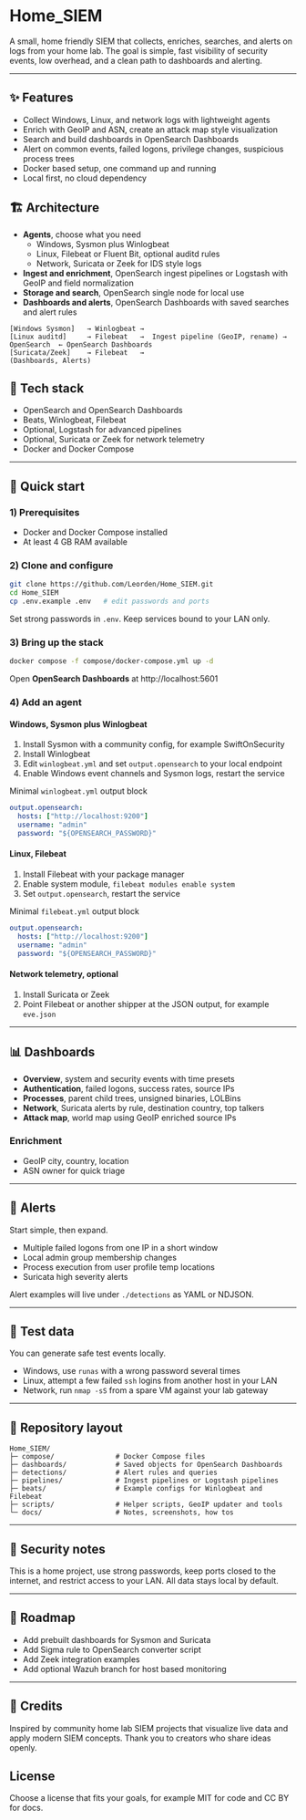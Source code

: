 # Home_SIEM

A small, home friendly SIEM that collects, enriches, searches, and alerts on logs from your home lab. The goal is simple, fast visibility of security events, low overhead, and a clean path to dashboards and alerting.

---

## ✨ Features
- Collect Windows, Linux, and network logs with lightweight agents
- Enrich with GeoIP and ASN, create an attack map style visualization
- Search and build dashboards in OpenSearch Dashboards
- Alert on common events, failed logons, privilege changes, suspicious process trees
- Docker based setup, one command up and running
- Local first, no cloud dependency

## 🏗️ Architecture
- **Agents**, choose what you need
  - Windows, Sysmon plus Winlogbeat
  - Linux, Filebeat or Fluent Bit, optional auditd rules
  - Network, Suricata or Zeek for IDS style logs
- **Ingest and enrichment**, OpenSearch ingest pipelines or Logstash with GeoIP and field normalization
- **Storage and search**, OpenSearch single node for local use
- **Dashboards and alerts**, OpenSearch Dashboards with saved searches and alert rules

```
[Windows Sysmon]   → Winlogbeat →
[Linux auditd]     → Filebeat   →  Ingest pipeline (GeoIP, rename) →  OpenSearch  ← OpenSearch Dashboards
[Suricata/Zeek]    → Filebeat   →                                                    (Dashboards, Alerts)
```

## 🔧 Tech stack
- OpenSearch and OpenSearch Dashboards
- Beats, Winlogbeat, Filebeat
- Optional, Logstash for advanced pipelines
- Optional, Suricata or Zeek for network telemetry
- Docker and Docker Compose

---

## 🚀 Quick start
### 1) Prerequisites
- Docker and Docker Compose installed
- At least 4 GB RAM available

### 2) Clone and configure
```bash
git clone https://github.com/Leorden/Home_SIEM.git
cd Home_SIEM
cp .env.example .env   # edit passwords and ports
```
Set strong passwords in `.env`. Keep services bound to your LAN only.

### 3) Bring up the stack
```bash
docker compose -f compose/docker-compose.yml up -d
```

Open **OpenSearch Dashboards** at http://localhost:5601

### 4) Add an agent

#### Windows, Sysmon plus Winlogbeat
1. Install Sysmon with a community config, for example SwiftOnSecurity
2. Install Winlogbeat
3. Edit `winlogbeat.yml` and set `output.opensearch` to your local endpoint
4. Enable Windows event channels and Sysmon logs, restart the service

Minimal `winlogbeat.yml` output block
```yaml
output.opensearch:
  hosts: ["http://localhost:9200"]
  username: "admin"
  password: "${OPENSEARCH_PASSWORD}"
```

#### Linux, Filebeat
1. Install Filebeat with your package manager
2. Enable system module, `filebeat modules enable system`
3. Set `output.opensearch`, restart the service

Minimal `filebeat.yml` output block
```yaml
output.opensearch:
  hosts: ["http://localhost:9200"]
  username: "admin"
  password: "${OPENSEARCH_PASSWORD}"
```

#### Network telemetry, optional
1. Install Suricata or Zeek
2. Point Filebeat or another shipper at the JSON output, for example `eve.json`

---

## 📊 Dashboards
- **Overview**, system and security events with time presets
- **Authentication**, failed logons, success rates, source IPs
- **Processes**, parent child trees, unsigned binaries, LOLBins
- **Network**, Suricata alerts by rule, destination country, top talkers
- **Attack map**, world map using GeoIP enriched source IPs

### Enrichment
- GeoIP city, country, location
- ASN owner for quick triage

---

## 🔔 Alerts
Start simple, then expand.
- Multiple failed logons from one IP in a short window
- Local admin group membership changes
- Process execution from user profile temp locations
- Suricata high severity alerts

Alert examples will live under `./detections` as YAML or NDJSON.

---

## 🧪 Test data
You can generate safe test events locally.
- Windows, use `runas` with a wrong password several times
- Linux, attempt a few failed `ssh` logins from another host in your LAN
- Network, run `nmap -sS` from a spare VM against your lab gateway

---

## 📁 Repository layout
```
Home_SIEM/
├─ compose/               # Docker Compose files
├─ dashboards/            # Saved objects for OpenSearch Dashboards
├─ detections/            # Alert rules and queries
├─ pipelines/             # Ingest pipelines or Logstash pipelines
├─ beats/                 # Example configs for Winlogbeat and Filebeat
├─ scripts/               # Helper scripts, GeoIP updater and tools
└─ docs/                  # Notes, screenshots, how tos
```

---

## 🔐 Security notes
This is a home project, use strong passwords, keep ports closed to the internet, and restrict access to your LAN. All data stays local by default.

---

## 🧭 Roadmap
- Add prebuilt dashboards for Sysmon and Suricata
- Add Sigma rule to OpenSearch converter script
- Add Zeek integration examples
- Add optional Wazuh branch for host based monitoring

---

## 🙌 Credits
Inspired by community home lab SIEM projects that visualize live data and apply modern SIEM concepts. Thank you to creators who share ideas openly.

## License
Choose a license that fits your goals, for example MIT for code and CC BY for docs.
